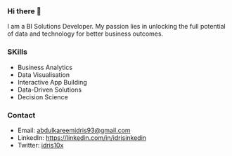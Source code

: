 ### Hi there 👋

I am a BI Solutions Developer. My passion lies in unlocking the full potential of data and technology for better business outcomes. 

### SKills

* Business Analytics
* Data Visualisation
* Interactive App Building
* Data-Driven Solutions
* Decision Science

### Contact

* Email: [abdulkareemidris93@gmail.com](mailto:abdulkareemidris93@gmail.com)
* LinkedIn: https://linkedin.com/in/idrisinkedin
* Twitter: [idris10x](https://twitter.com/idris10x)
